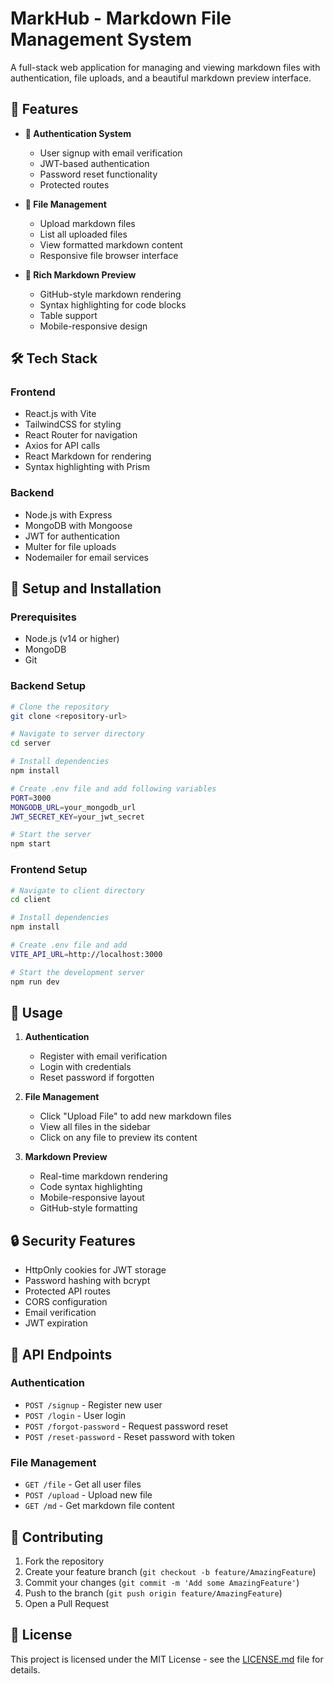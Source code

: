 # MarkHub - Markdown File Management System

A full-stack web application for managing and viewing markdown files with authentication, file uploads, and a beautiful markdown preview interface.

## 🚀 Features

- **🔐 Authentication System**
  - User signup with email verification
  - JWT-based authentication
  - Password reset functionality
  - Protected routes

- **📁 File Management**
  - Upload markdown files
  - List all uploaded files
  - View formatted markdown content
  - Responsive file browser interface

- **🎨 Rich Markdown Preview**
  - GitHub-style markdown rendering
  - Syntax highlighting for code blocks
  - Table support
  - Mobile-responsive design

## 🛠️ Tech Stack

### Frontend
- React.js with Vite
- TailwindCSS for styling
- React Router for navigation
- Axios for API calls
- React Markdown for rendering
- Syntax highlighting with Prism

### Backend
- Node.js with Express
- MongoDB with Mongoose
- JWT for authentication
- Multer for file uploads
- Nodemailer for email services

## 🔧 Setup and Installation

### Prerequisites
- Node.js (v14 or higher)
- MongoDB
- Git

### Backend Setup
```bash
# Clone the repository
git clone <repository-url>

# Navigate to server directory
cd server

# Install dependencies
npm install

# Create .env file and add following variables
PORT=3000
MONGODB_URL=your_mongodb_url
JWT_SECRET_KEY=your_jwt_secret

# Start the server
npm start
```

### Frontend Setup
```bash
# Navigate to client directory
cd client

# Install dependencies
npm install

# Create .env file and add
VITE_API_URL=http://localhost:3000

# Start the development server
npm run dev
```

## 📱 Usage

1. **Authentication**
   - Register with email verification
   - Login with credentials
   - Reset password if forgotten

2. **File Management**
   - Click "Upload File" to add new markdown files
   - View all files in the sidebar
   - Click on any file to preview its content

3. **Markdown Preview**
   - Real-time markdown rendering
   - Code syntax highlighting
   - Mobile-responsive layout
   - GitHub-style formatting

## 🔒 Security Features

- HttpOnly cookies for JWT storage
- Password hashing with bcrypt
- Protected API routes
- CORS configuration
- Email verification
- JWT expiration

## 📝 API Endpoints

### Authentication
- `POST /signup` - Register new user
- `POST /login` - User login
- `POST /forgot-password` - Request password reset
- `POST /reset-password` - Reset password with token

### File Management
- `GET /file` - Get all user files
- `POST /upload` - Upload new file
- `GET /md` - Get markdown file content

## 🤝 Contributing

1. Fork the repository
2. Create your feature branch (`git checkout -b feature/AmazingFeature`)
3. Commit your changes (`git commit -m 'Add some AmazingFeature'`)
4. Push to the branch (`git push origin feature/AmazingFeature`)
5. Open a Pull Request

## 📄 License

This project is licensed under the MIT License - see the [LICENSE.md](LICENSE.md) file for details.